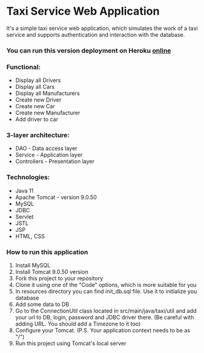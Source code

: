 # Taxi Service Web Application
It's a simple taxi service web application, which simulates the work of a taxi service and supports authentication and interaction with the database.

### You can run this version deployment on Heroku [online](https://ttaxi-service.herokuapp.com/login)

### Functional:
- Display all Drivers
- Display all Cars
- Display all Manufacturers
- Create new Driver
- Create new Car
- Create new Manufacturer
- Add driver to car

### 3-layer architecture:
- DAO - Data access layer
- Service - Application layer
- Controllers - Presentation layer

### Technologies:
- Java 11
- Apache Tomcat - version 9.0.50
- MySQL
- JDBC
- Servlet
- JSTL
- JSP
- HTML, CSS

### How to run this application
1. Install MySQL
2. Install Tomcat 9.0.50 version
3. Fork this project to your repository
4. Clone it using one of the "Code" options, which is more suitable for you
5. In resources directory you can find init_db.sql file. Use it to initialize you database
6. Add some data to DB
7. Go to the ConnectionUtil class located in src/main/java/taxi/util and add your url to DB, login, password and JDBC driver there.
   (Be careful with adding URL. You should add a Timezone to it too)
8. Configure your Tomcat. (P.S. Your application context needs to be as "/")
9. Run this project using Tomcat's local server

